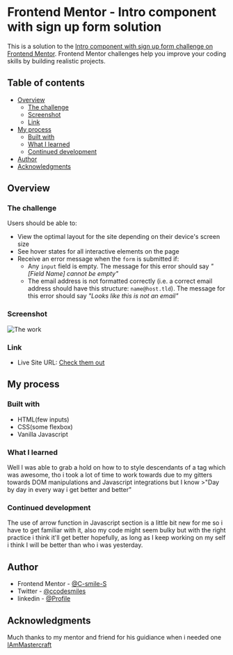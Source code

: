 # Frontend Mentor - Intro component with sign up form solution

This is a solution to the [Intro component with sign up form challenge on Frontend Mentor](https://www.frontendmentor.io/challenges/intro-component-with-signup-form-5cf91bd49edda32581d28fd1). Frontend Mentor challenges help you improve your coding skills by building realistic projects. 

## Table of contents

- [Overview](#overview)
  - [The challenge](#the-challenge)
  - [Screenshot](#screenshot)
  - [Link](#link)
- [My process](#my-process)
  - [Built with](#built-with)
  - [What I learned](#what-i-learned)
  - [Continued development](#continued-development)
- [Author](#author)
- [Acknowledgments](#acknowledgments)


## Overview

### The challenge

Users should be able to:

- View the optimal layout for the site depending on their device's screen size
- See hover states for all interactive elements on the page
- Receive an error message when the `form` is submitted if:
  - Any `input` field is empty. The message for this error should say *"[Field Name] cannot be empty"*
  - The email address is not formatted correctly (i.e. a correct email address should have this structure: `name@host.tld`). The message for this error should say *"Looks like this is not an email"*

### Screenshot

![The work](https://i.imgur.com/Emq0qbI.png)

### Link

- Live Site URL: [Check them out](https://intro-component-with-signup-form-master-swart-two.vercel.app/)

## My process

### Built with
- HTML(few inputs)
- CSS(some flexbox)
- Vanilla Javascript


### What I learned

Well I was able to grab a hold on how to to style descendants of a tag which was awesome, tho i took a lot of time to work towards due to my gitters towards DOM manipulations and Javascript integrations but I know >"Day by day in every way i get better and better" 

<!-- Use this section to recap over some of your major learnings while working through this project. Writing these out and providing code samples of areas you want to highlight is a great way to reinforce your own knowledge.

To see how you can add code snippets, see below:

```html
<h1>Some HTML code I'm proud of</h1>
```
```css
.proud-of-this-css {
  color: papayawhip;
}
```
```js
const proudOfThisFunc = () => {
  console.log('🎉')
}
``` -->


### Continued development

The use of arrow function in Javascript section is a little bit new for me so i have to get familiar with it, also my code might seem bulky but with the right practice i think it'll get better hopefully, as long as I keep working on my self i think I will be better than who i was yesterday.

## Author

- Frontend Mentor - [@C-smile-S](https://www.frontendmentor.io/profile/C-smile-S)
- Twitter - [@ccodesmiles](https://www.twitter.com/ccodesmiles)
- linkedin - [@Profile](https://www.linkedin.com/in/michael-nwogu-974547150/)

## Acknowledgments

Much thanks to my mentor and friend for his guidiance when i needed one [IAmMastercraft](https://github.com/IAmMasterCraft)
